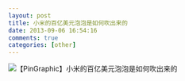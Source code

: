 ```yaml
---
layout: post
title: 小米的百亿美元泡泡是如何吹出来的
date: 2013-09-06 16:54:16
comments: true
categories: [other]
---
```

![【PinGraphic】小米的百亿美元泡泡是如何吹出来的](/photos/bo-wen-tu-pian_at_20130831172402/20130907005044-xiaomi1003jpg.jpg )
